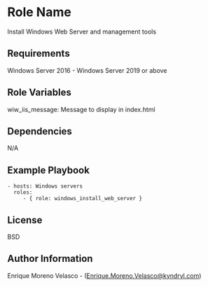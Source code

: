 Role Name
=========

Install Windows Web Server and management tools

Requirements
------------

Windows Server 2016 - Windows Server 2019 or above

Role Variables
--------------

wiw_iis_message: Message to display in index.html

Dependencies
------------

N/A

Example Playbook
----------------

    - hosts: Windows servers
      roles:
         - { role: windows_install_web_server }

License
-------

BSD

Author Information
------------------

Enrique Moreno Velasco - (Enrique.Moreno.Velasco@kyndryl.com)